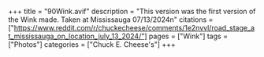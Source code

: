+++
title = "90Wink.avif"
description = "This version was the first version of the Wink made. Taken at Mississauga 07/13/2024n"
citations = ["https://www.reddit.com/r/chuckecheese/comments/1e2nvvl/road_stage_at_mississauga_on_location_july_13_2024/"]
pages = ["Wink"]
tags = ["Photos"]
categories = ["Chuck E. Cheese's"]
+++
